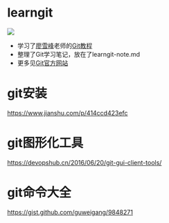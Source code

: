 ﻿# learngit
![](https://cdn.liaoxuefeng.com/cdn/files/attachments/0013848605496402772ffdb6ab448deb7eef7baa124171b000/0)
* 学习了[廖雪峰](https://www.liaoxuefeng.com/)老师的[Git教程](https://www.liaoxuefeng.com/wiki/0013739516305929606dd18361248578c67b8067c8c017b000)
* 整理了Git学习笔记，放在了learngit-note.md
* 更多见[Git官方网站](https://git-scm.com/)


# git安装
https://www.jianshu.com/p/414ccd423efc


# git图形化工具
https://devopshub.cn/2016/06/20/git-gui-client-tools/

# git命令大全
https://gist.github.com/guweigang/9848271